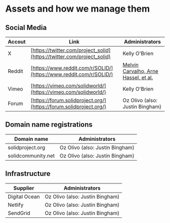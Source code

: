 # Assets and how we manage them

## Social Media


| Accout  | Link                                                                   | Administrators |
| ------- | ---------------------------------------------------------------------- | -------------- |
| X       | [https://twitter.com/project_solid](https://twitter.com/project_solid) | Kelly O'Brien  |
| Reddit  | [https://www.reddit.com/r/SOLID/](https://www.reddit.com/r/SOLID/)     | [Melvin Carvalho, Arne Hassel, et al.](https://www.reddit.com/r/SOLID/about/moderators/) |
| Vimeo   | [https://vimeo.com/solidworld/](https://vimeo.com/solidworld/)         | Kelly O'Brien  |
| Forum   | [https://forum.solidproject.org/](https://forum.solidproject.org/)     | Oz Olivo (also: Justin Bingham) |

## Domain name registrations

| Domain name | Administrators |
| ----------- | -------------- |
| solidproject.org | Oz Olivo (also: Justin Bingham) |
| solidcommunity.net | Oz Olivo (also: Justin Bingham) |

## Infrastructure

| Supplier | Administrators |
| -------- | -------------- |
| Digital Ocean | Oz Olivo (also: Justin Bingham) |
| Netlify | Oz Olivo (also: Justin Bingham) |
| SendGrid | Oz Olivo (also: Justin Bingham) |

